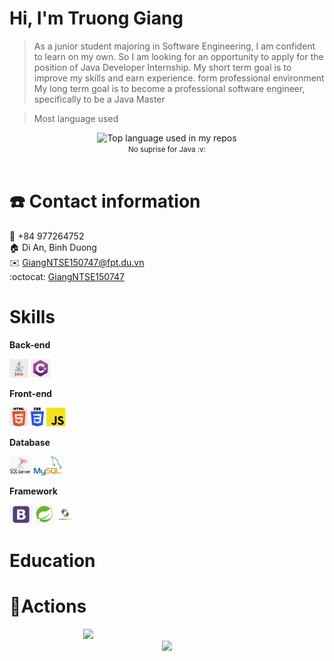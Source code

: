 # Hi, I'm Truong Giang
> As a junior student majoring in Software Engineering, I am confident to learn on my own. So I am looking for an opportunity to apply for the position of Java Developer Internship. My short term goal is to improve my skills and earn experience. form professional environment My long term goal is to become a professional software engineer, specifically to be a Java Master

>Most language used
<div align="center">
  <img width="" src="https://github-readme-stats.vercel.app/api/top-langs/?username=GiangNTSE150747&layout=compact&hide_title=1&card_width=300" alt="Top language used in my repos" />
  <br />
  <small>No suprise for Java :v: </small>
  <br />
  <br />
</div>

# :phone: Contact information

:iphone: +84 977264752 <br>
:house: Di An, Binh Duong <br>
:envelope: GiangNTSE150747@fpt.du.vn <br>
:octocat: [GiangNTSE150747](https://github.com/GiangNTSE150747)

# Skills

**Back-end**

<code><img height="30" src="/images/Java.png"></code>
<code><img height="30" src="/images/CSharp.jpg"></code>

**Front-end**

<code><img height="30" src="/images/Html.jpg"></code>
<code><img height="30" src="/images/Css.jpg"></code>
<code><img height="30" src="/images/JS.png"></code>

**Database**

<code><img height="30" src="/images/mssql.png"></code>
<code><img height="30" src="/images/mysql.png"></code>

**Framework**

<code><img height="30" src="/images/BS.png"></code>
<code><img height="30" src="/images/Spring.png"></code>
<code><img height="30" src="/images/hibernate.jpg"></code>

# Education


# 🔭Actions
  <div align="center" style="width: 50%;">
    <img height="200px" src="https://github-readme-streak-stats.herokuapp.com/?user=GiangNTSE150747"/>
</div>
  
<div align="center">
    <img height="300px" src="https://activity-graph.herokuapp.com/graph?username=GiangNTSE150747&theme=github"/>
</div>


